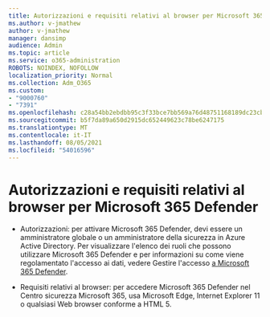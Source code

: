 ```yaml
---
title: Autorizzazioni e requisiti relativi al browser per Microsoft 365 Defender
ms.author: v-jmathew
author: v-jmathew
manager: dansimp
audience: Admin
ms.topic: article
ms.service: o365-administration
ROBOTS: NOINDEX, NOFOLLOW
localization_priority: Normal
ms.collection: Adm_O365
ms.custom:
- "9000760"
- "7391"
ms.openlocfilehash: c28a54bb2ebdbb95c3f33bce7bb569a76d48751168189dc23cbc37390d95613f
ms.sourcegitcommit: b5f7da89a650d2915dc652449623c78be6247175
ms.translationtype: MT
ms.contentlocale: it-IT
ms.lasthandoff: 08/05/2021
ms.locfileid: "54016596"
---
```

# <a name="permissions-and-browser-related-requirements-for-microsoft-365-defender"></a>Autorizzazioni e requisiti relativi al browser per Microsoft 365 Defender

- Autorizzazioni: per attivare Microsoft 365 Defender, devi essere un amministratore globale o un amministratore della sicurezza in Azure Active Directory. Per visualizzare l'elenco dei ruoli che possono utilizzare Microsoft 365 Defender e per informazioni su come viene regolamentato l'accesso ai dati, vedere Gestire l'accesso [a Microsoft 365 Defender](https://go.microsoft.com/fwlink/?linkid=2143626).

- Requisiti relativi al browser: per accedere Microsoft 365 Defender nel Centro sicurezza Microsoft 365, usa Microsoft Edge, Internet Explorer 11 o qualsiasi Web browser conforme a HTML 5.
